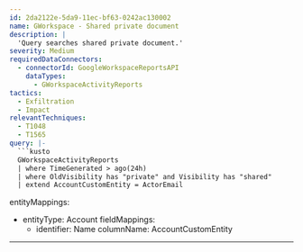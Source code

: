 ```yaml
---
id: 2da2122e-5da9-11ec-bf63-0242ac130002
name: GWorkspace - Shared private document
description: |
  'Query searches shared private document.'
severity: Medium
requiredDataConnectors:
  - connectorId: GoogleWorkspaceReportsAPI
    dataTypes:
      - GWorkspaceActivityReports
tactics:
  - Exfiltration
  - Impact
relevantTechniques:
  - T1048
  - T1565
query: |-
  ```kusto
  GWorkspaceActivityReports
  | where TimeGenerated > ago(24h)
  | where OldVisibility has "private" and Visibility has "shared"
  | extend AccountCustomEntity = ActorEmail
  ```
entityMappings:
  - entityType: Account
    fieldMappings:
      - identifier: Name
        columnName: AccountCustomEntity
---
```


